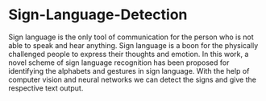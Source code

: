 # Sign-Language-Detection
Sign language is the only tool of communication for the person who is not able to speak and hear anything. Sign language is a boon for the physically challenged people to express their thoughts and emotion. In this work, a novel scheme of sign language recognition has been proposed for identifying the alphabets and gestures in sign language. With the help of computer vision and neural networks we can detect the signs and give the respective text output.
